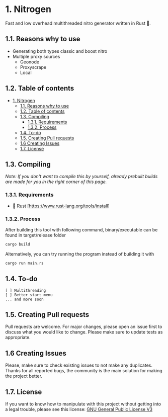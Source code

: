 # 1. Nitrogen

Fast and low overhead multithreaded nitro generator written in Rust 🚀.

## 1.1. Reasons why to use
- Generating both types classic and boost nitro
- Multiple proxy sources
  - Geonode
  - Proxyscrape
  - Local

## 1.2. Table of contents
- [1. Nitrogen](#1-nitrogen)
  - [1.1. Reasons why to use](#11-reasons-why-to-use)
  - [1.2. Table of contents](#12-table-of-contents)
  - [1.3. Compiling](#13-compiling)
    - [1.3.1. Requirements](#131-requirements)
    - [1.3.2. Process](#132-process)
  - [1.4. To-do](#14-to-do)
  - [1.5. Creating Pull requests](#15-creating-pull-requests)
  - [1.6 Creating Issues](#16-creating-issues)
  - [1.7. License](#17-license)

## 1.3. Compiling

_Note: If you don't want to compile this by yourself, already prebuilt builds are made for you in the right corner of this page._

### 1.3.1. Requirements
- 🦀 Rust [https://www.rust-lang.org/tools/install]

### 1.3.2. Process

After building this tool with following command, binary/executable can be found in target/release folder
```bash
cargo build
```
Alternatively, you can try running the program instead of building it with
```bash
cargo run main.rs
```

## 1.4. To-do
```
[ ] Multithreading
[ ] Better start menu
... and more soon
```

## 1.5. Creating Pull requests
Pull requests are welcome. For major changes, please open an issue first to discuss what you would like to change. 
Please make sure to update tests as appropriate.

## 1.6 Creating Issues
Please, make sure to check existing issues to not make any duplicates. Thanks for all reported bugs, the community is the main solution for making the project better.

## 1.7. License
If you want to know how to manipulate with this project without getting into a legal trouble, please see this license:
[GNU General Public License V3](https://choosealicense.com/licenses/gpl-3.0/)
